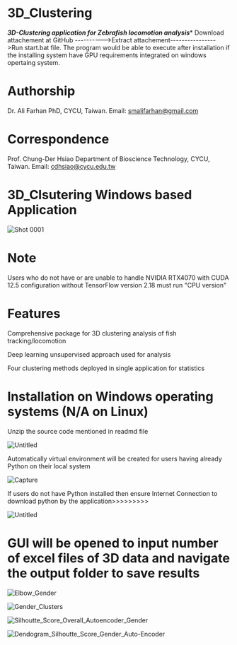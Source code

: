 # 3D_Clustering
*********3D-Clustering application for Zebrafish locomotion analysis**********  Download attachement at GitHub  ---------->Extract attachement---------------->Run start.bat file.  The program would be able to execute after installation if the installing system have GPU requirements integrated on windows opertaing system.  

# Authorship 

Dr. Ali Farhan                                                                                                                                                                                                                                                                                           PhD, CYCU, Taiwan.
Email: smalifarhan@gmail.com  

# Correspondence 

Prof. Chung-Der Hsiao
Department of Bioscience Technology, CYCU, Taiwan.
Email: cdhsiao@cycu.edu.tw

# 3D_Clsutering Windows based Application

![Shot 0001](https://github.com/Alizebrafish/3D_Clustering/assets/154585602/1fb0d854-b1b6-4ee1-8f5b-801a46a5e7ec)

# Note

Users who do not have or are unable to handle NVIDIA RTX4070 with CUDA 12.5 configuration without TensorFlow version 2.18 must run "CPU version"

# Features
Comprehensive package for 3D clustering analysis of fish tracking/locomotion

Deep learning unsupervised approach used for analysis

Four clustering methods deployed in single application for statistics

# Installation on Windows operating systems (N/A on Linux)
Unzip the source code mentioned in readmd file 

![Untitled](https://github.com/Alizebrafish/3D_Clustering/assets/154585602/14a1bd03-c2a5-4a8c-aa30-40ed800acb19)

Automatically virtual environment will be created for users having already Python on their local system

![Capture](https://github.com/Alizebrafish/3D_Clustering/assets/154585602/811ea105-a6a4-41f8-8583-75675389e995)

If users do not have Python installed then ensure Internet Connection to download python by the application>>>>>>>>>

![Untitled](https://github.com/Alizebrafish/3D_Clustering/assets/154585602/0b14e3ba-166c-4415-9f91-0d3238b2a9d3)

# GUI will be opened to input number of excel files of 3D data and navigate the output folder to save results 

![Elbow_Gender](https://github.com/Alizebrafish/3D_Clustering/assets/154585602/57061e44-15f1-42f7-9354-9b593ed6764e)

![Gender_Clusters](https://github.com/Alizebrafish/3D_Clustering/assets/154585602/0b32156a-1ef5-4732-b82d-e66df8230140) 

![Silhoutte_Score_Overall_Autoencoder_Gender](https://github.com/Alizebrafish/3D_Clustering/assets/154585602/e4d726e7-39f5-4610-92a8-41da9d0afce8) 

![Dendogram_Silhoutte_Score_Gender_Auto-Encoder](https://github.com/Alizebrafish/3D_Clustering/assets/154585602/ed0462ba-fa67-486a-92c2-90999a3ff749)






